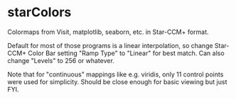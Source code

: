 # starColors
Colormaps from Visit, matplotlib, seaborn, etc. in Star-CCM+ format.

Default for most of those programs is a linear interpolation, so change Star-CCM+ Color Bar setting "Ramp Type" to "Linear" for best match. Can also change "Levels" to 256 or whatever.

Note that for "continuous" mappings like e.g. viridis, only 11 control points were used for simplicity. Should be close enough for basic viewing but just FYI.

